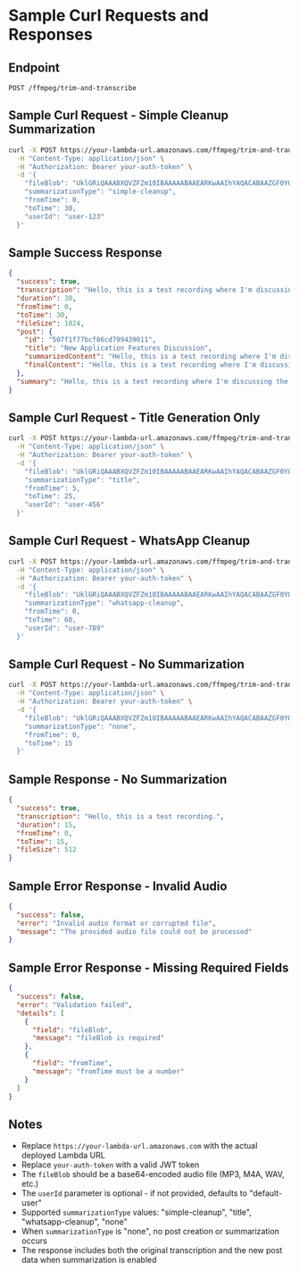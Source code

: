 # Sample Curl Requests and Responses

## Endpoint
`POST /ffmpeg/trim-and-transcribe`

## Sample Curl Request - Simple Cleanup Summarization

```bash
curl -X POST https://your-lambda-url.amazonaws.com/ffmpeg/trim-and-transcribe \
  -H "Content-Type: application/json" \
  -H "Authorization: Bearer your-auth-token" \
  -d '{
    "fileBlob": "UklGRiQAAABXQVZFZm10IBAAAAABAAEARKwAAIhYAQACABAAZGF0YQAAAAA=",
    "summarizationType": "simple-cleanup",
    "fromTime": 0,
    "toTime": 30,
    "userId": "user-123"
  }'
```

## Sample Success Response

```json
{
  "success": true,
  "transcription": "Hello, this is a test recording where I'm discussing the new features we're implementing in our application. Um, so basically we're adding some really cool functionality that will help users, you know, manage their content better.",
  "duration": 30,
  "fromTime": 0,
  "toTime": 30,
  "fileSize": 1024,
  "post": {
    "id": "507f1f77bcf86cd799439011",
    "title": "New Application Features Discussion",
    "summarizedContent": "Hello, this is a test recording where I'm discussing the new features we're implementing in our application. We're adding functionality that will help users manage their content better.",
    "finalContent": "Hello, this is a test recording where I'm discussing the new features we're implementing in our application. We're adding functionality that will help users manage their content better."
  },
  "summary": "Hello, this is a test recording where I'm discussing the new features we're implementing in our application. We're adding functionality that will help users manage their content better."
}
```

## Sample Curl Request - Title Generation Only

```bash
curl -X POST https://your-lambda-url.amazonaws.com/ffmpeg/trim-and-transcribe \
  -H "Content-Type: application/json" \
  -H "Authorization: Bearer your-auth-token" \
  -d '{
    "fileBlob": "UklGRiQAAABXQVZFZm10IBAAAAABAAEARKwAAIhYAQACABAAZGF0YQAAAAA=",
    "summarizationType": "title",
    "fromTime": 5,
    "toTime": 25,
    "userId": "user-456"
  }'
```

## Sample Curl Request - WhatsApp Cleanup

```bash
curl -X POST https://your-lambda-url.amazonaws.com/ffmpeg/trim-and-transcribe \
  -H "Content-Type: application/json" \
  -H "Authorization: Bearer your-auth-token" \
  -d '{
    "fileBlob": "UklGRiQAAABXQVZFZm10IBAAAAABAAEARKwAAIhYAQACABAAZGF0YQAAAAA=",
    "summarizationType": "whatsapp-cleanup",
    "fromTime": 0,
    "toTime": 60,
    "userId": "user-789"
  }'
```

## Sample Curl Request - No Summarization

```bash
curl -X POST https://your-lambda-url.amazonaws.com/ffmpeg/trim-and-transcribe \
  -H "Content-Type: application/json" \
  -H "Authorization: Bearer your-auth-token" \
  -d '{
    "fileBlob": "UklGRiQAAABXQVZFZm10IBAAAAABAAEARKwAAIhYAQACABAAZGF0YQAAAAA=",
    "summarizationType": "none",
    "fromTime": 0,
    "toTime": 15
  }'
```

## Sample Response - No Summarization

```json
{
  "success": true,
  "transcription": "Hello, this is a test recording.",
  "duration": 15,
  "fromTime": 0,
  "toTime": 15,
  "fileSize": 512
}
```

## Sample Error Response - Invalid Audio

```json
{
  "success": false,
  "error": "Invalid audio format or corrupted file",
  "message": "The provided audio file could not be processed"
}
```

## Sample Error Response - Missing Required Fields

```json
{
  "success": false,
  "error": "Validation failed",
  "details": [
    {
      "field": "fileBlob",
      "message": "fileBlob is required"
    },
    {
      "field": "fromTime",
      "message": "fromTime must be a number"
    }
  ]
}
```

## Notes

- Replace `https://your-lambda-url.amazonaws.com` with the actual deployed Lambda URL
- Replace `your-auth-token` with a valid JWT token
- The `fileBlob` should be a base64-encoded audio file (MP3, M4A, WAV, etc.)
- The `userId` parameter is optional - if not provided, defaults to "default-user"
- Supported `summarizationType` values: "simple-cleanup", "title", "whatsapp-cleanup", "none"
- When `summarizationType` is "none", no post creation or summarization occurs
- The response includes both the original transcription and the new post data when summarization is enabled
